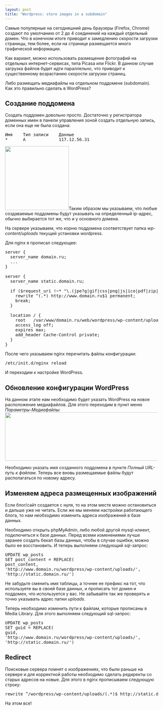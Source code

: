 ```yaml
--- 
layout: post
title: "Wordpress: store images in a subdomain"
---
```

Самые популярные на сегодняшний день браузеры (Firefox, Chrome) создают по умолчанию от 2 до 4 соединений на каждый отдельный домен. Что в конечном итоге приводит к замедлению скорости загрузки страницы, тем более, если на странице размещается много графической информации.

Как вариант, можно использовать размещение фотографий на отдельных интернет-сервисах, типа Picasa или Flickr. В данном случае загрузка файлов будет идти параллельно, что приводит к существенному возрастанию скорости загрузки страниц.

Либо размещать медиафайлы на отдельном поддомене (subdomain). Как это правильно сделать в WordPress?
<h2><!--more-->Создание поддомена</h2>
Создать поддомен довольно просто. Достаточно у регистратора доменных имен в панели управления зоной создать отдельную запись, если она еще не была создана:
<pre>Имя    Тип записи    Данные
*      A             117.12.56.31</pre>
<img class="alignleft size-full wp-image-1175" src="http://static.juev.ru/2010/08/photo-04.jpg" alt="" width="210" height="210" />Таким образом мы указываем, что любые создаваемые поддомены будут указывать на определенный ip-адрес, обычно выбирается тот же, что и у основного домена.

На сервере указываем, что корню поддомена соответствует папка <em>wp-content/uploads</em> текущей установки wordpress.

Для nginx я прописал следующее:
<pre>server &#123;
  server_name domain.ru;
  ...
}

server &#123;
  server_name static.domain.ru;

  if ($request_uri !~* "\.(jpe?g|gif|css|png|js|ico|pdf|zip|gz)$") &#123;
    rewrite ^(.*) http://www.domain.ru$1 permanent;
    break;
  }

  location / &#123;
    root   /var/www/domain.ru/web/wordpress/wp-content/uploads/;
    access_log off;
    expires max;
    add_header Cache-Control private;
  }
}</pre>
После чего указываем nginx перечитать файлы конфигурации:
<pre>/etc/init.d/nginx reload</pre>
И переходим к настройке WordPress.
<h2>Обновление конфигурации WordPress</h2>
На данном этапе нам необходимо будет указать WordPress на новое расположение медиафайлов. Для этого переходим в пункт меню <em>Параметры-Медиафайлы</em>:

<img class="size-full wp-image-1176 aligncenter" src="http://static.juev.ru/2010/08/mediafiles.png" alt="" width="540" height="159" />

Необходимо указать имя созданного поддомена в пункте <em>Полный URL-путь к файлам</em>. Теперь все вновь размещаемые файлы будут располагаться по новому адресу.
<h2>Изменяем адреса размещенных изображений</h2>
Если блог/сайт создается с нуля, то на этом месте можно остановиться и дальше уже не читать. Если же мы меняем настройки работающего блога, то нам необходимо изменить адреса изображений в базе данных.

Необходимо открыть phpMyAdmin, либо любой другой mysql-клиент, подключиться к базе данных. Перед всеми изменениями лучше заранее создать бекап базы данных, чтобы в случае ошибки, можно было ее восстановить. И теперь выполняем следующий sql-запрос:
<pre>UPDATE wp_posts
SET post_content = REPLACE(
post_content,
'http://www.domain.ru/wordpress/wp-content/uploads/',
'http://static.domain.ru/')</pre>
Не забудьте сменить имя таблицы, а точнее ее префикс на тот, что используете вы в своей базе данных, и прописать тот домен и поддомен, что используется у вас. Не забывайте так же проверять и точно указывать адрес папки <em>uploads</em>.

Теперь необходимо изменить пути к файлам, которые прописаны в Media Library. Для этого выполняем следующий sql-запрос:
<pre>UPDATE wp_posts
SET guid = REPLACE(
guid,
'http://www.domain.ru/wordpress/wp-content/uploads/',
'http://static.domain.ru/')</pre>
<h2>Redirect</h2>
Поисковые сервера помнят о изображениях, что были раньше на сервере и для корректной работы необходимо сделать редиректы со старых адресов на новые. Для этого в nginx прописываем следующую строку:
<pre>rewrite ^/wordpress/wp-content/uploads/(.*)$ http://static.domain.ru/$1 permanent;</pre>
На этом все!
